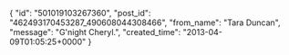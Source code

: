  {
   "id": "501019103267360",
   "post_id": "462493170453287_490608044308466",
   "from_name": "Tara Duncan",
   "message": "G'night Cheryl.",
   "created_time": "2013-04-09T01:05:25+0000"
 }
